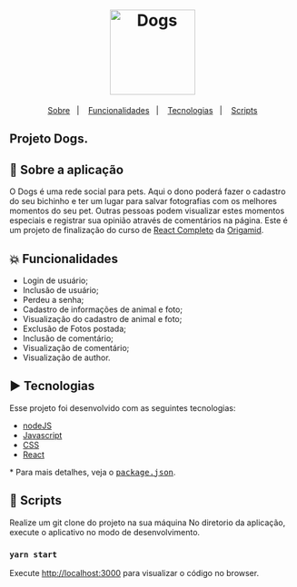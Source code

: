<h1 align="center">
    <img alt="Dogs" title="#delicinha" src="https://github.com/brigor7/dogs/tree/main/src/assets/dogs.svg" width="150px" />
</h1>

<p align="center">
  <a href="#rocket-sobre-a-aplicação">Sobre</a>&nbsp;&nbsp;&nbsp;|&nbsp;&nbsp;&nbsp;
  <a href="#collision-funcionalidades">Funcionalidades</a>&nbsp;&nbsp;&nbsp;|&nbsp;&nbsp;&nbsp;
   <a href="#arrow_forward-tecnologias">Tecnologias</a>&nbsp;&nbsp;&nbsp;|&nbsp;&nbsp;&nbsp;
  <a href="#page_facing_up-scripts">Scripts</a>
  
</p>

<h2>
<strong>Projeto</strong> Dogs.
</h2>

## 🚀 Sobre a aplicação

O Dogs é uma rede social para pets. Aqui o dono poderá fazer o cadastro do seu bichinho e ter um lugar para salvar fotografias com os melhores momentos do seu pet. Outras pessoas podem visualizar estes momentos especiais e registrar sua opinião através de comentários na página.
Este é um projeto de finalização do curso de [React Completo](https://www.origamid.com/curso/react-completo/) da [Origamid](https://www.origamid.com).


## :collision: Funcionalidades

- Login de usuário;
- Inclusão de usuário;
- Perdeu a senha;
- Cadastro de informações de animal e foto;
- Visualização do cadastro de animal e foto;
- Exclusão de Fotos postada;
- Inclusão de comentário;
- Visualização de comentário;
- Visualização de author.


## :arrow_forward: Tecnologias

Esse projeto foi desenvolvido com as seguintes tecnologias:

- [nodeJS](https://developer.mozilla.org/en-US/docs/Web/CSS/Reference)
- [Javascript](https://developer.mozilla.org/pt-BR/docs/Web/JavaScript)
- [CSS](https://developer.mozilla.org/en-US/docs/Web/CSS/Reference)
- [React](https://reactjs.org/)


\* Para mais detalhes, veja o <kbd>[package.json](./package.json)</kbd>.


## :page_facing_up: Scripts

Realize um git clone do projeto na sua máquina
No diretorio da aplicação, execute o aplicativo no modo de desenvolvimento. 

### `yarn start`


Execute [http://localhost:3000](http://localhost:3000) para visualizar o código no browser.

